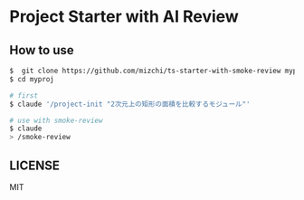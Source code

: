 # Project Starter with AI Review

## How to use

```bash
$  git clone https://github.com/mizchi/ts-starter-with-smoke-review myproj
$ cd myproj

# first
$ claude '/project-init "2次元上の矩形の面積を比較するモジュール"'

# use with smoke-review
$ claude
> /smoke-review
```

## LICENSE

MIT
